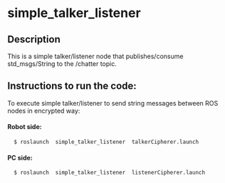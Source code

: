 simple_talker_listener
======================

## Description

This is a simple talker/listener node that publishes/consume std_msgs/String to the /chatter topic.

## Instructions to run the code:

To execute simple talker/listener to send string messages between ROS nodes in encrypted way:

#### Robot side:

      $ roslaunch  simple_talker_listener  talkerCipherer.launch

#### PC side:

      $ roslaunch  simple_talker_listener  listenerCipherer.launch
